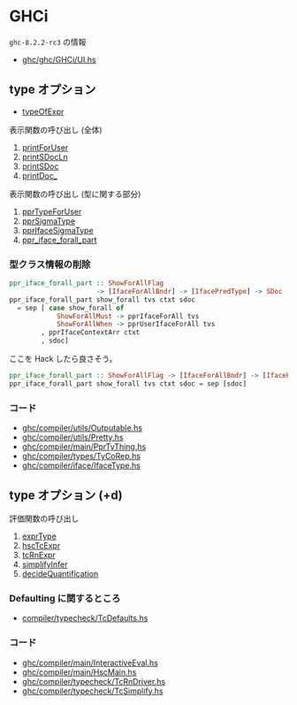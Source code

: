 # GHCi

`ghc-8.2.2-rc3` の情報

- [ghc/ghc/GHCi/UI.hs](https://github.com/ghc/ghc/blob/ghc-8.2.2-rc3/ghc/GHCi/UI.hs)

## type オプション

- [typeOfExpr](https://github.com/ghc/ghc/blob/ghc-8.2.2-rc3/ghc/GHCi/UI.hs#L1849)

表示関数の呼び出し (全体)

1. [printForUser](https://github.com/ghc/ghc/blob/ghc-8.2.2-rc3/compiler/utils/Outputable.hs#L449)
1. [printSDocLn](https://github.com/ghc/ghc/blob/ghc-8.2.2-rc3/compiler/utils/Outputable.hs#L445)
1. [printSDoc](https://github.com/ghc/ghc/blob/ghc-8.2.2-rc3/compiler/utils/Outputable.hs#L434)
1. [printDoc\_](https://github.com/ghc/ghc/blob/ghc-8.2.2-rc3/compiler/utils/Pretty.hs#L983)

表示関数の呼び出し (型に関する部分)

1. [pprTypeForUser](https://github.com/ghc/ghc/blob/ghc-8.2.2-rc3/compiler/main/PprTyThing.hs#L155)
1. [pprSigmaType](https://github.com/ghc/ghc/blob/ghc-8.2.2-rc3/compiler/types/TyCoRep.hs#L2488)
1. [pprIfaceSigmaType](https://github.com/ghc/ghc/blob/ghc-8.2.2-rc3/compiler/iface/IfaceType.hs#L897)
1. [ppr\_iface\_forall\_part](https://github.com/ghc/ghc/blob/ghc-8.2.2-rc3/compiler/iface/IfaceType.hs#L838)

### 型クラス情報の削除

```haskell
ppr_iface_forall_part :: ShowForAllFlag
                      -> [IfaceForAllBndr] -> [IfacePredType] -> SDoc -> SDoc
ppr_iface_forall_part show_forall tvs ctxt sdoc
  = sep [ case show_forall of
            ShowForAllMust -> pprIfaceForAll tvs
            ShowForAllWhen -> pprUserIfaceForAll tvs
        , pprIfaceContextArr ctxt
        , sdoc]
```

ここを Hack したら良さそう。

```haskell
ppr_iface_forall_part :: ShowForAllFlag -> [IfaceForAllBndr] -> [IfacePredType] -> SDoc -> SDoc
ppr_iface_forall_part show_forall tvs ctxt sdoc = sep [sdoc]
```

### コード

- [ghc/compiler/utils/Outputable.hs](https://github.com/ghc/ghc/blob/ghc-8.2.2-rc3/compiler/utils/Outputable.hs)
- [ghc/compiler/utils/Pretty.hs](https://github.com/ghc/ghc/blob/ghc-8.2.2-rc3/compiler/utils/Pretty.hs)
- [ghc/compiler/main/PprTyThing.hs](https://github.com/ghc/ghc/blob/ghc-8.2.2-rc3/compiler/main/PprTyThing.hs)
- [ghc/compiler/types/TyCoRep.hs](https://github.com/ghc/ghc/blob/ghc-8.2.2-rc3/compiler/types/TyCoRep.hs)
- [ghc/compiler/iface/IfaceType.hs](https://github.com/ghc/ghc/blob/ghc-8.2.2-rc3/compiler/iface/IfaceType.hs)

## type オプション (+d)

評価関数の呼び出し

1. [exprType](https://github.com/ghc/ghc/blob/ghc-8.2.2-rc3/compiler/main/InteractiveEval.hs#L825)
1. [hscTcExpr](https://github.com/ghc/ghc/blob/ghc-8.2.2-rc3/compiler/main/HscMain.hs#L1668)
1. [tcRnExpr](https://github.com/ghc/ghc/blob/ghc-8.2.2-rc3/compiler/typecheck/TcRnDriver.hs#L2159)
1. [simplifyInfer](https://github.com/ghc/ghc/blob/ghc-8.2.2-rc3/compiler/typecheck/TcSimplify.hs#L572)
1. [decideQuantification](https://github.com/ghc/ghc/blob/ghc-8.2.2-rc3/compiler/typecheck/TcSimplify.hs#L785)

### Defaulting に関するところ

- [compiler/typecheck/TcDefaults.hs](https://github.com/ghc/ghc/blob/ghc-8.2.2-rc3/compiler/typecheck/TcDefaults.hs)

### コード

- [ghc/compiler/main/InteractiveEval.hs](https://github.com/ghc/ghc/blob/ghc-8.2.2-rc3/compiler/main/InteractiveEval.hs)
- [ghc/compiler/main/HscMain.hs](https://github.com/ghc/ghc/blob/ghc-8.2.2-rc3/compiler/main/HscMain.hs)
- [ghc/compiler/typecheck/TcRnDriver.hs](https://github.com/ghc/ghc/blob/ghc-8.2.2-rc3/compiler/typecheck/TcRnDriver.hs)
- [ghc/compiler/typecheck/TcSimplify.hs](https://github.com/ghc/ghc/blob/ghc-8.2.2-rc3/compiler/typecheck/TcSimplify.hs)


